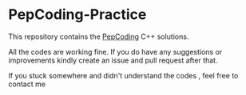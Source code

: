 # PepCoding-Practice
This repository contains the [PepCoding](https://www.pepcoding.com/resources/online-java-foundation) C++ solutions.

All the codes are working fine. If you do have any suggestions or improvements kindly create an issue and pull request after that.

If you stuck somewhere and didn't understand the codes , feel free to contact me
